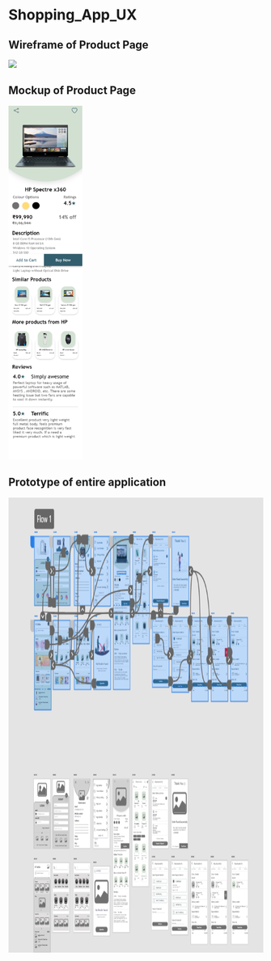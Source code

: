 # Shopping_App_UX

## Wireframe of Product Page

<img src="https://github.com/ishika1011/Shopping_App_UX/blob/main/Wireframe_output/product_details%20%E2%80%93%201.png" height=700 class="center">

## Mockup of Product Page

<img src="https://github.com/ishika1011/Shopping_App_UX/blob/main/Mockup_Output/product_details.png" height=700>

## Prototype of entire application

<img src="https://github.com/ishika1011/Shopping_App_UX/blob/main/Prototype_Output/Shopping_App_prototype.PNG" height=900>
